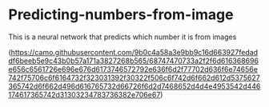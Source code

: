 # Predicting-numbers-from-image
This is a neural network that predicts which number it is from images

(https://camo.githubusercontent.com/9b0c4a58a3e9bb9c16d663927fedaddf6beeb5e9c43b0b57a171a3827268b565/68747470733a2f2f6d616368696e656c6561726e696e676d6173746572792e636f6d2f77702d636f6e74656e742f75706c6f6164732f323031392f30322f506c6f742d6f662d612d5375627365742d6f662d496d616765732d66726f6d2d7468652d4d4e4953542d446174617365742d31303234783736382e706e67)
